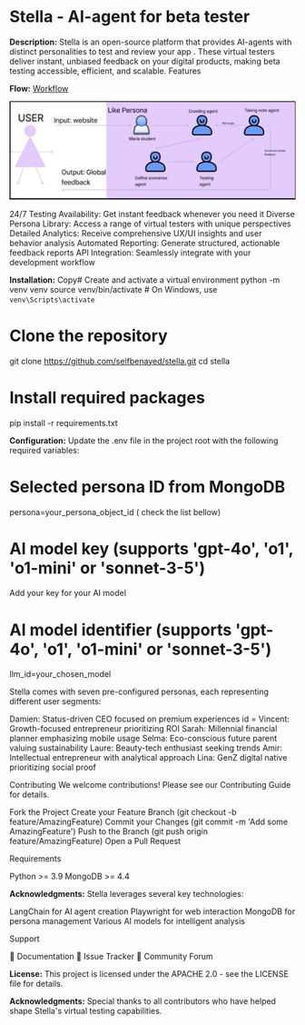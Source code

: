 # Stella - AI-agent for beta tester 

**Description:**
Stella is an open-source platform that provides AI-agents with distinct personalities to test and review your app . These virtual testers deliver instant, unbiased feedback on your digital products, making beta testing accessible, efficient, and scalable.
Features

**Flow:**
[Workflow]("images/flow.png")

<img src="images/flow.png" alt="Image description" width="999">


24/7 Testing Availability: Get instant feedback whenever you need it
Diverse Persona Library: Access a range of virtual testers with unique perspectives
Detailed Analytics: Receive comprehensive UX/UI insights and user behavior analysis
Automated Reporting: Generate structured, actionable feedback reports
API Integration: Seamlessly integrate with your development workflow

**Installation:**
Copy# Create and activate a virtual environment
python -m venv venv
source venv/bin/activate  # On Windows, use `venv\Scripts\activate`

# Clone the repository
git clone https://github.com/seifbenayed/stella.git
cd stella

# Install required packages
pip install -r requirements.txt

**Configuration:**
Update the .env file in the project root with the following required variables:

# Selected persona ID from MongoDB
persona=your_persona_object_id ( check the list bellow)

# AI model key (supports 'gpt-4o', 'o1', 'o1-mini' or 'sonnet-3-5')
Add your key for your AI model

# AI model identifier (supports 'gpt-4o', 'o1', 'o1-mini' or 'sonnet-3-5')
llm_id=your_chosen_model


Stella comes with seven pre-configured personas, each representing different user segments:

Damien: Status-driven CEO focused on premium experiences id = 
Vincent: Growth-focused entrepreneur prioritizing ROI
Sarah: Millennial financial planner emphasizing mobile usage
Selma: Eco-conscious future parent valuing sustainability
Laure: Beauty-tech enthusiast seeking trends
Amir: Intellectual entrepreneur with analytical approach
Lina: GenZ digital native prioritizing social proof



Contributing
We welcome contributions! Please see our Contributing Guide for details.

Fork the Project
Create your Feature Branch (git checkout -b feature/AmazingFeature)
Commit your Changes (git commit -m 'Add some AmazingFeature')
Push to the Branch (git push origin feature/AmazingFeature)
Open a Pull Request

Requirements

Python >= 3.9
MongoDB >= 4.4

**Acknowledgments:**
Stella leverages several key technologies:

LangChain for AI agent creation
Playwright for web interaction
MongoDB for persona management
Various AI models for intelligent analysis

Support

📝 Documentation
🐛 Issue Tracker
💬 Community Forum

**License:**
This project is licensed under the APACHE 2.0 - see the LICENSE file for details.

**Acknowledgments:**
Special thanks to all contributors who have helped shape Stella's virtual testing capabilities.


